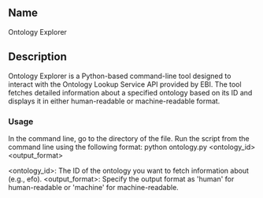 ## Name
Ontology Explorer

## Description
Ontology Explorer is a Python-based command-line tool designed to interact with the Ontology Lookup Service API provided by EBI. The tool fetches detailed information about a specified ontology based on its ID and displays it in either human-readable or machine-readable format.

### Usage

In the command line, go to the directory of the file.
Run the script from the command line using the following format:
  python ontology.py <ontology_id> <output_format>

<ontology_id>: The ID of the ontology you want to fetch information about (e.g., efo).
<output_format>: Specify the output format as 'human' for human-readable or 'machine' for machine-readable.

